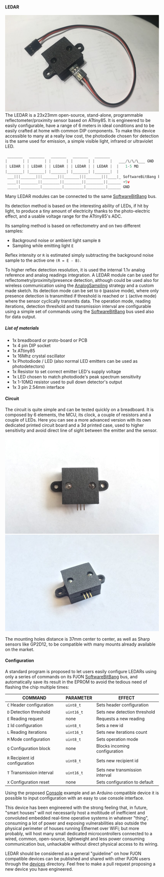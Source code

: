 
#### LEDAR
![PJON](images/LEDAR-wired.jpg)
The LEDAR is a 23x23mm open-source, stand-alone, programmable reflectometer/proximity sensor based on ATtiny85. It is engineered to be easily configurable, have a range of 6 meters in ideal conditions and to be easily crafted at home with common DIP components. To make this device accessible to many at a really low cost, the photodiode chosen for detection is the same used for emission, a simple visible light, infrared or ultraviolet LED.

```cpp  
 _______   _______   _______   _______   _______
|       | |       | |       | |       | |       |   ___/\/\/\___ GND
| LEDAR | | LEDAR | | LEDAR | | LEDAR | | LEDAR |  |   1-5 MΩ
|_______| |_______| |_______| |_______| |_______|  |  
 ___|||_______|||_______|||_______|||_______|||____|_ SoftwareBitBang bus
 ____||________||________||________||________||______ +5v
 _____|_________|_________|_________|_________|______ GND
```
Many LEDAR modules can be connected to the same [SoftwareBitBang](../../../strategies/SoftwareBitBang/README.md) bus.

Its detection method is based on the interesting ability of LEDs, if hit by light, to produce a tiny amount of electricity thanks to the photo-electric effect, and a usable voltage range for the ATtiny85's ADC.

Its sampling method is based on reflectometry and on two different samples:
- Background noise or ambient light sample `B`
- Sampling while emitting light `E`

Reflex intensity or `R` is estimated simply subtracting the background noise sample to the active one `(R = E - B)`.

To higher reflex detection resolution, it is used the internal 1.1v analog reference and analog readings integration. A LEDAR module can be used for reflectometry/proximity/presence detection, although could be used also for wireless communication using the [AnalogSampling](../../../strategies/AnalogSampling/README.md) strategy and a custom made sketch. Its detection mode can be set to `0` (passive mode), where only presence detection is transmitted if threshold is reached or `1` (active mode) where the sensor cyclically transmits data. The operation mode, reading iterations, detection threshold and transmission interval are configurable using a simple set of commands using the [SoftwareBitBang](../../../strategies/SoftwareBitBang/README.md) bus used also for data output.

##### List of materials
- 1x breadboard or proto-board or PCB    
- 1x 4 pin DIP socket                    
- 1x ATtiny85                            
- 1x 16Mhz crystal oscillator            
- 1x Photodiode / LED (also normal LED emitters can be used as photodetectors)   
- 1x Resistor to set correct emitter LED's supply voltage                     
- 1x LED chosen to match photodiode's peak spectrum sensitivity          
- 1x 1-10MΩ resistor used to pull down detector's output                 
- 1x 3 pin 2.54mm interface                                              

#### Circuit
The circuit is quite simple and can be tested quickly on a breadboard. It is composed by 6 elements, the MCU, its clock, a couple of resistors and a couple of LEDs. Here you can see a more advanced version with its own dedicated printed circuit board and a 3d printed case, used to higher sensitivity and avoid direct line of sight between the emitter and the sensor.

![PJON](images/LEDAR-front.jpg)
![PJON](images/LEDAR-front-2.jpg)

The mounting holes distance is 37mm center to center, as well as Sharp sensors like GP2D12, to be compatible with many mounts already available on the market.

#### Configuration
A standard program is proposed to let users easily configure LEDARs using only a series of commands on its PJON [SoftwareBitBang](../../../strategies/SoftwareBitBang/README.md) bus, and automatically save its result in the EPROM to avoid the tedious need of flashing the chip multiple times:

| COMMAND                         | PARAMETER     | EFFECT                        |
| --------------------------------| --------------| ------------------------------|
|  `C` Header configuration       | `uint8_t`     | Sets header configuration     |
|  `D` Detection threshold        | `uint16_t`    | Sets new detection threshold  |
|  `E` Reading request            | none          | Requests a new reading        |
|  `I` Id configuration           | `uint8_t`     | Sets a new id                 |
|  `L` Reading iterations         | `uint16_t`    | Sets new iterations count     |
|  `M` Mode configuration         | `uint8_t`     | Sets operation mode           |
|  `Q` Configuration block        | none          | Blocks incoming configuration |
|  `R` Recipient id configuration | `uint8_t`     | Sets new recipient id         |
|  `T` Transmission interval      | `uint16_t`    | Sets new transmission interval|
|  `X` Configuration reset        | none          | Sets configuration to default |

Using the proposed [Console](software/Console/Console.ino) example and an Arduino compatible device it is possible to input configuration with an easy to use console interface.

This device has been engineered with the strong feeling that, in future, "smart houses" will not necessarily host a moltitude of inefficient and convoluted embedded real-time operative systems in whatever "thing", consuming a lot of power and exposing vulnerabilities also outside the physical perimeter of houses running Ethernet over WiFi; but more probably, will host many small dedicated microcontrollers connected to a wired, common, open-source, lightweight and less power consuming communication bus, unhackable without direct physical access to its wiring.

LEDAR should be considered as a general "guideline" on how PJON compatible devices can be published and shared with other PJON users through the [devices](../../README.md) directory. Feel free to make a pull request proposing a new device you have engineered.   
